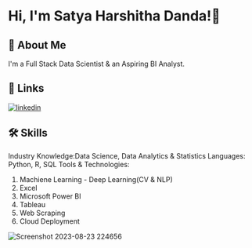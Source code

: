 
# Hi, I'm Satya Harshitha Danda!👋

## 🚀 About Me
I'm a Full Stack Data Scientist & an Aspiring BI Analyst.

## 🔗 Links
[![linkedin](https://img.shields.io/badge/linkedin-0A66C2?style=for-the-badge&logo=linkedin&logoColor=white)](https://www.linkedin.com/in/satya-harshitha-danda/)

## 🛠 Skills
Industry Knowledge:Data Science, Data Analytics & Statistics
Languages: Python, R, SQL
Tools & Technologies:
1. Machiene Learning - Deep Learning(CV & NLP)
2. Excel
3. Microsoft Power BI
4. Tableau
5. Web Scraping
6. Cloud Deployment
    
![Screenshot 2023-08-23 224656](https://github.com/SatyaHarshithaDanda/SatyaHarshithaDanda/assets/101806746/0543523a-77cb-446c-a04b-48664163792b)

